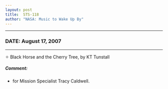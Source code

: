```yaml
---
layout: post
title:  STS-118
author: "NASA: Music to Wake Up By"
---
```


----
### DATE: August 17, 2007
----
✧ Black Horse and the Cherry Tree, by KT Tunstall

##### Comment:
* for Mission Specialist Tracy Caldwell.
